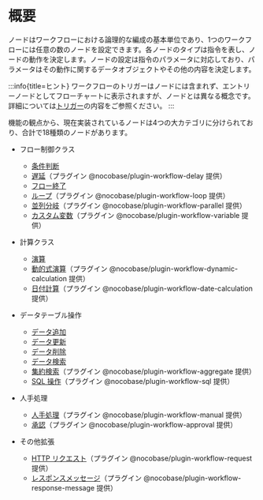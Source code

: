 # 概要

ノードはワークフローにおける論理的な編成の基本単位であり、1つのワークフローには任意の数のノードを設定できます。各ノードのタイプは指令を表し、ノードの動作を決定します。ノードの設定は指令のパラメータに対応しており、パラメータはその動作に関するデータオブジェクトやその他の内容を決定します。

:::info{title=ヒント}
ワークフローのトリガーはノードには含まれず、エントリーノードとしてフローチャートに表示されますが、ノードとは異なる概念です。詳細については[トリガー](../triggers/index.md)の内容をご参照ください。
:::

機能の観点から、現在実装されているノードは4つの大カテゴリに分けられており、合計で18種類のノードがあります。

- フロー制御クラス  
  - [条件判断](./condition.md)  
  - [遅延](./delay.md)（プラグイン @nocobase/plugin-workflow-delay 提供）  
  - [フロー終了](./end.md)  
  - [ループ](./loop.md)（プラグイン @nocobase/plugin-workflow-loop 提供）  
  - [並列分岐](./parallel.md)（プラグイン @nocobase/plugin-workflow-parallel 提供）  
  - [カスタム変数](./variable.md)（プラグイン @nocobase/plugin-workflow-variable 提供）  

- 計算クラス  
  - [演算](./calculation.md)  
  - [動的式演算](./dynamic-calculation.md)（プラグイン @nocobase/plugin-workflow-dynamic-calculation 提供）  
  - [日付計算](./date-calculation.md)（プラグイン @nocobase/plugin-workflow-date-calculation 提供）  

- データテーブル操作  
  - [データ追加](./create.md)  
  - [データ更新](./update.md)  
  - [データ削除](./destroy.md)  
  - [データ検索](./query.md)  
  - [集約検索](./aggregate.md)（プラグイン @nocobase/plugin-workflow-aggregate 提供）  
  - [SQL 操作](./sql.md)（プラグイン @nocobase/plugin-workflow-sql 提供）  

- 人手処理  
  - [人手処理](./manual.md)（プラグイン @nocobase/plugin-workflow-manual 提供）  
  - [承認](./approval.md)（プラグイン @nocobase/plugin-workflow-approval 提供）  

- その他拡張  
  - [HTTP リクエスト](./request.md)（プラグイン @nocobase/plugin-workflow-request 提供）  
  - [レスポンスメッセージ](./response-message.md)（プラグイン @nocobase/plugin-workflow-response-message 提供）

